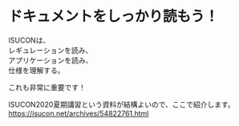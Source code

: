 # ドキュメントをしっかり読もう！

ISUCONは、  
レギュレーションを読み、  
アプリケーションを読み、  
仕様を理解する。

これも非常に重要です！

ISUCON2020夏期講習という資料が結構よいので、ここで紹介します。
https://isucon.net/archives/54822761.html
